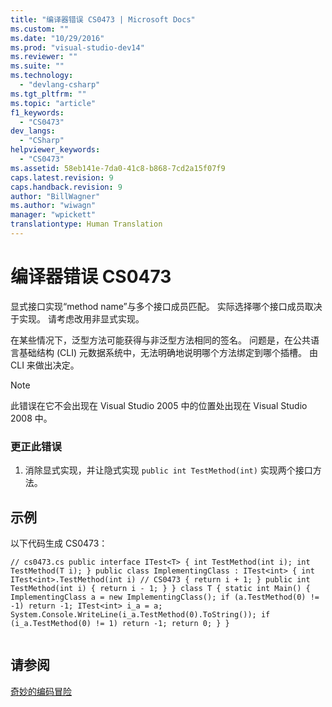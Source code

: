 ```yaml
---
title: "编译器错误 CS0473 | Microsoft Docs"
ms.custom: ""
ms.date: "10/29/2016"
ms.prod: "visual-studio-dev14"
ms.reviewer: ""
ms.suite: ""
ms.technology: 
  - "devlang-csharp"
ms.tgt_pltfrm: ""
ms.topic: "article"
f1_keywords: 
  - "CS0473"
dev_langs: 
  - "CSharp"
helpviewer_keywords: 
  - "CS0473"
ms.assetid: 58eb141e-7da0-41c8-b868-7cd2a15f07f9
caps.latest.revision: 9
caps.handback.revision: 9
author: "BillWagner"
ms.author: "wiwagn"
manager: "wpickett"
translationtype: Human Translation
---
```

# 编译器错误 CS0473
显式接口实现“method name”与多个接口成员匹配。 实际选择哪个接口成员取决于实现。 请考虑改用非显式实现。  
  
 在某些情况下，泛型方法可能获得与非泛型方法相同的签名。 问题是，在公共语言基础结构 \(CLI\) 元数据系统中，无法明确地说明哪个方法绑定到哪个插槽。 由 CLI 来做出决定。  
  
> [!NOTE]
>  此错误在它不会出现在 Visual Studio 2005 中的位置处出现在 Visual Studio 2008 中。  
  
### 更正此错误  
  
1.  消除显式实现，并让隐式实现 `public int TestMethod(int)` 实现两个接口方法。  
  
## 示例  
 以下代码生成 CS0473：  
  
```  
// cs0473.cs public interface ITest<T> { int TestMethod(int i); int TestMethod(T i); } public class ImplementingClass : ITest<int> { int ITest<int>.TestMethod(int i) // CS0473 { return i + 1; } public int TestMethod(int i) { return i - 1; } } class T { static int Main() { ImplementingClass a = new ImplementingClass(); if (a.TestMethod(0) != -1) return -1; ITest<int> i_a = a; System.Console.WriteLine(i_a.TestMethod(0).ToString()); if (i_a.TestMethod(0) != 1) return -1; return 0; } }  
  
```  
  
## 请参阅  
 [奇妙的编码冒险](http://blogs.msdn.com/ericlippert/archive/2006/04/06/570126.aspx)
